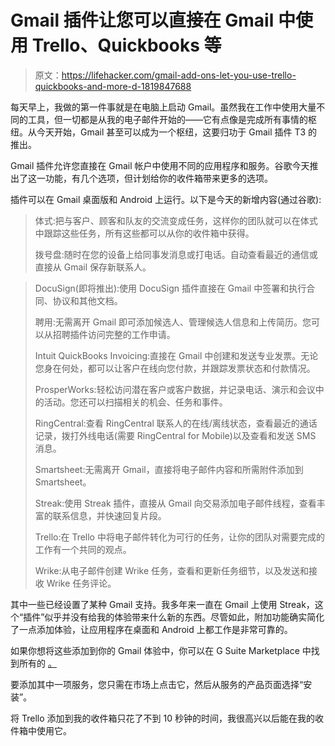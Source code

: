 # Gmail 插件让您可以直接在 Gmail 中使用 Trello、Quickbooks 等

> 原文：<https://lifehacker.com/gmail-add-ons-let-you-use-trello-quickbooks-and-more-d-1819847688>

每天早上，我做的第一件事就是在电脑上启动 Gmail。虽然我在工作中使用大量不同的工具，但一切都是从我的电子邮件开始的——它有点像是完成所有事情的枢纽。从今天开始，Gmail 甚至可以成为一个枢纽，这要归功于 Gmail 插件 T3 的推出。



Gmail 插件允许您直接在 Gmail 帐户中使用不同的应用程序和服务。谷歌今天推出了这一功能，有几个选项，但计划给你的收件箱带来更多的选项。

插件可以在 Gmail 桌面版和 Android 上运行。以下是今天的新增内容(通过谷歌):

> 体式:把与客户、顾客和队友的交流变成任务，这样你的团队就可以在体式中跟踪这些任务，所有这些都可以从你的收件箱中获得。
> 
> 拨号盘:随时在您的设备上给同事发消息或打电话。自动查看最近的通信或直接从 Gmail 保存新联系人。

> DocuSign(即将推出):使用 DocuSign 插件直接在 Gmail 中签署和执行合同、协议和其他文档。
> 
> 聘用:无需离开 Gmail 即可添加候选人、管理候选人信息和上传简历。您可以从招聘插件访问完整的工作申请。
> 
> Intuit QuickBooks Invoicing:直接在 Gmail 中创建和发送专业发票。无论您身在何处，都可以让客户在线向您付款，并跟踪发票状态和付款情况。
> 
> ProsperWorks:轻松访问潜在客户或客户数据，并记录电话、演示和会议中的活动。您还可以扫描相关的机会、任务和事件。
> 
> RingCentral:查看 RingCentral 联系人的在线/离线状态，查看最近的通话记录，拨打外线电话(需要 RingCentral for Mobile)以及查看和发送 SMS 消息。
> 
> Smartsheet:无需离开 Gmail，直接将电子邮件内容和所需附件添加到 Smartsheet。
> 
> Streak:使用 Streak 插件，直接从 Gmail 向交易添加电子邮件线程，查看丰富的联系信息，并快速回复片段。
> 
> Trello:在 Trello 中将电子邮件转化为可行的任务，让你的团队对需要完成的工作有一个共同的观点。
> 
> Wrike:从电子邮件创建 Wrike 任务，查看和更新任务细节，以及发送和接收 Wrike 任务评论。

其中一些已经设置了某种 Gmail 支持。我多年来一直在 Gmail 上使用 Streak，这个“插件”似乎并没有给我的体验带来什么新的东西。尽管如此，附加功能确实简化了一点添加体验，让应用程序在桌面和 Android 上都工作是非常可靠的。

如果你想将这些添加到你的 Gmail 体验中，你可以在 G Suite Marketplace 中找到所有的 [。](https://gsuite.google.com/marketplace/category/works-with-gmail)

要添加其中一项服务，您只需在市场上点击它，然后从服务的产品页面选择“安装”。

将 Trello 添加到我的收件箱只花了不到 10 秒钟的时间，我很高兴以后能在我的收件箱中使用它。